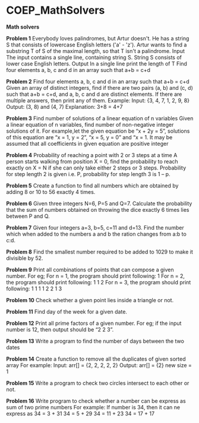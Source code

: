 # COEP_MathSolvers
**Math solvers**

**Problem 1**
Everybody loves palindromes, but Artur doesn't.
He has a string S that consists of lowercase English letters ('a' - 'z'). Artur wants to find a substring T of S of the maximal length, so that T isn't a palindrome.
Input
The input contains a single line, containing string S. String S consists of lower case English letters.
Output
In a single line print the length of T
Find four elements a, b, c and d in an array such that a+b = c+d

**Problem 2**
Find four elements a, b, c and d in an array such that a+b = c+d
Given an array of distinct integers, find if there are two pairs (a, b) and (c, d) such that a+b = c+d, and a, b, c and d are distinct elements. If there are multiple answers, then print any of them.
Example:
Input: {3, 4, 7, 1, 2, 9, 8} Output: (3, 8) and (4, 7)
Explanation: 3+8 = 4+7

**Problem 3**
Find number of solutions of a linear equation of n variables
Given a linear equation of n variables, find number of non-negative integer solutions of it. For example,let the given equation be “x + 2y = 5”, solutions of this equation are “x = 1, y = 2”, “x = 5, y = 0” and “x = 1. It may be assumed that all coefficients in given equation are positive integer

**Problem 4**
Probability of reaching a point with 2 or 3 steps at a time
A person starts walking from position X = 0, find the probability to reach exactly on X = N if she can only take either 2 steps or 3 steps. Probability for step length 2 is given i.e. P, probability for step length 3 is 1 – p.

**Problem 5**
Create a function to find all numbers which are obtained by adding 8
or 10 to 56 exactly 4 times.

**Problem 6**
Given three integers N=6, P=5 and Q=7. Calculate the probability that
the sum of numbers obtained on throwing the dice exactly 6 times lies
between P and Q.

**Problem 7**
Given four integers a=3, b=5, c=11 and d=13. Find the number which
when added to the numbers a and b the ration changes from a:b to c:d.

**Problem 8**
Find the smallest number required to be added to 1029 to make it
divisible by 52.

**Problem 9**
Print all combinations of points that can compose a given number.
For eg;
For n = 1, the program should print following:
1
For n = 2, the program should print following:
1 1
2
For n = 3, the program should print following:
1 1 1
1 2
2 1
3

**Problem 10**
Check whether a given point lies inside a triangle or not.

**Problem 11** Find day of the week for a given date.

**Problem 12**
Print all prime factors of a given number.
For eg;
if the input number is 12, then output should be “2 2 3”.

**Problem 13**
Write a program to find the number of days between the two dates

**Problem 14**
Create a function to remove all the duplicates of given sorted array
For example:
Input: arr[] = {2, 2, 2, 2, 2}
Output: arr[] = {2}
new size = 1

**Problem 15**
Write a program to check two circles intersect to each other or not.

**Problem 16**
Write program to check whether a number can be express as sum of two
prime numbers
 For example:
 If number is 34, then it can ne express as
 34 = 3 + 31
 34 = 5 + 29
 34 = 11 + 23
 34 = 17 + 17

